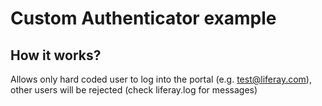# Custom Authenticator example

## How it works?
Allows only hard coded user to log into the portal (e.g. test@liferay.com),
other users will be rejected (check liferay.log for messages)
